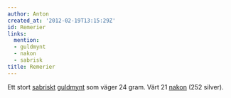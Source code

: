 ```yaml
---
author: Anton
created_at: '2012-02-19T13:15:29Z'
id: Remerier
links:
  mention:
  - guldmynt
  - nakon
  - sabrisk
title: Remerier
---
```


Ett stort [sabriskt][] [guldmynt] som väger 24 gram. Värt 21 [nakon] (252 silver).

  [sabriskt]: sabrisk
  [guldmynt]: guldmynt
  [nakon]: nakon
